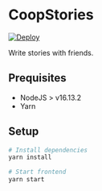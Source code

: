 # CoopStories

[![Deploy](https://github.com/coopstories/frontend/actions/workflows/deploy.yml/badge.svg?branch=master)](https://github.com/coopstories/frontend/actions/workflows/deploy.yml)

Write stories with friends.

## Prequisites

- NodeJS > v16.13.2
- Yarn

## Setup

```bash
# Install dependencies
yarn install

# Start frontend
yarn start
```